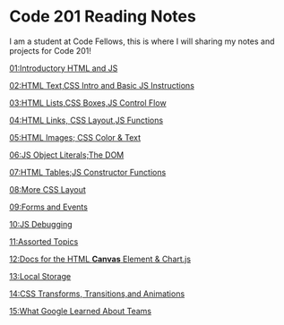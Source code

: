 # Code 201 Reading Notes

I am a student at Code Fellows, this is where I will sharing my notes and projects for Code 201!

[01:Introductory HTML and JS](class-01.md)

[02:HTML Text,CSS Intro and Basic JS Instructions]()

[03:HTML Lists,CSS Boxes,JS Control Flow]()

[04:HTML Links, CSS Layout,JS Functions]()

[05:HTML Images; CSS Color & Text]()

[06:JS Object Literals;The DOM]()

[07:HTML Tables;JS Constructor Functions]()

[08:More CSS Layout]()

[09:Forms and Events]()

[10:JS Debugging]()

[11:Assorted Topics]()

[12:Docs for the HTML **Canvas** Element & Chart.js]()
  
[13:Local Storage]()

[14:CSS Transforms, Transitions,and Animations]()

[15:What Google Learned About Teams]()
